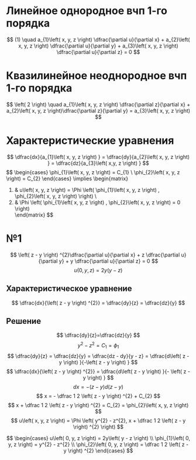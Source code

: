 # Линейное однородное вчп 1-го порядка
$$
(1) \quad  a_{1}\left( x, y, z \right) \dfrac{\partial u}{\partial x} + a_{2}\left( x, y, z \right) \dfrac{\partial u}{\partial y} + a_{3}\left( x, y, z \right) \dfrac{\partial u}{\partial z} = 0
$$
# Квазилинейное неоднородное вчп 1-го порядка
$$
\left( 2 \right)  \quad a_{1}\left( x, y, z \right) \dfrac{\partial z}{\partial x} + a_{2}\left( x, y, z \right)\dfrac{\partial z}{\partial y}  = a_{3}\left( x, y, z \right)  
$$
# Характеристические уравнения
$$
\dfrac{dx}{a_{1}\left( x, y, z \right) } = \dfrac{dy}{a_{2}\left( x, y, z \right) } = \dfrac{dz}{a_{3}\left( x,y, z \right) }
$$
$$
\begin{cases}
\phi_{1}\left( x, y, z \right) = C_{1} \\
\phi_{2}\left( x, y, z \right) = C_{2}
\end{cases} \implies \begin{matrix}
1) & u\left( x, y, z \right) = \Phi \left( \phi_{1}\left( x, y, z \right) , \phi_{2}\left( x, y, z \right)  \right) \\
2)  & \Phi \left( \phi_{1}\left( x, y, z \right) , \phi_{2}\left( x, y, z \right) = 0 \right)  
\end{matrix}
$$
# №1
$$
\left( z - y \right) ^{2}\dfrac{\partial u}{\partial x} + z \dfrac{\partial u}{\partial y} + y \dfrac{\partial u}{\partial z} = 0
$$
$$
u\left( 0, y, z \right) = 2y\left( y - z \right) 
$$
## Характеристическое уравнение
$$
\dfrac{dx}{\left( z - y \right) ^{2}} = \dfrac{dy}{z} = \dfrac{dz}{y}
$$
## Решение
$$
\dfrac{dy}{z}=\dfrac{dz}{y}
$$
$$
y^{2} - z^{2} = C_{1} = \phi_{1}
$$
$$
\dfrac{dy}{z} = \dfrac{dz}{y} = \dfrac{dz - dy}{y - z} = \dfrac{d\left( z - y \right) }{-\left( z - y \right) }
$$
$$
\dfrac{dx}{\left( z - y \right) ^{2}} = \dfrac{d\left( z - y \right) }{- \left( z - y \right) }
$$
$$
dx = -\left( z - y \right) d\left( z - y \right)
$$
$$
x = - \dfrac 1 2 \left( z - y \right) ^{2} + C_{2}
$$
$$
x + \dfrac 1 2 \left( z - y \right) ^{2} = C_{2} = \phi_{2}\left( x, y, z \right) 
$$
$$
u\left( x, y, z \right) = \Phi \left( y^{2} - z^{2}, x + \dfrac 1 2 \left( z - y \right) ^{2} \right) 
$$

$$
\begin{cases}
u\left( 0, y, z \right)  = 2y\left( y - z \right)  \\
\phi_{1}\left( 0, y, z \right) = y^{2} - z^{2} \\
\phi_{2}\left( 0, y, z \right) = \dfrac 1 2 \left( z - y \right) ^{2}
\end{cases}
$$

